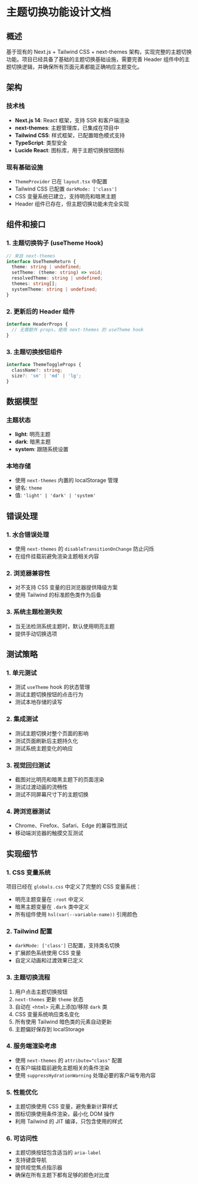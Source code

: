 # 主题切换功能设计文档

## 概述

基于现有的 Next.js + Tailwind CSS + next-themes 架构，实现完整的主题切换功能。项目已经具备了基础的主题切换基础设施，需要完善 Header 组件中的主题切换逻辑，并确保所有页面元素都能正确响应主题变化。

## 架构

### 技术栈
- **Next.js 14**: React 框架，支持 SSR 和客户端渲染
- **next-themes**: 主题管理库，已集成在项目中
- **Tailwind CSS**: 样式框架，已配置暗色模式支持
- **TypeScript**: 类型安全
- **Lucide React**: 图标库，用于主题切换按钮图标

### 现有基础设施
- `ThemeProvider` 已在 `layout.tsx` 中配置
- Tailwind CSS 已配置 `darkMode: ['class']`
- CSS 变量系统已建立，支持明亮和暗黑主题
- Header 组件已存在，但主题切换功能未完全实现

## 组件和接口

### 1. 主题切换钩子 (useTheme Hook)
```typescript
// 来自 next-themes
interface UseThemeReturn {
  theme: string | undefined;
  setTheme: (theme: string) => void;
  resolvedTheme: string | undefined;
  themes: string[];
  systemTheme: string | undefined;
}
```

### 2. 更新后的 Header 组件
```typescript
interface HeaderProps {
  // 无需额外 props，使用 next-themes 的 useTheme hook
}
```

### 3. 主题切换按钮组件
```typescript
interface ThemeToggleProps {
  className?: string;
  size?: 'sm' | 'md' | 'lg';
}
```

## 数据模型

### 主题状态
- **light**: 明亮主题
- **dark**: 暗黑主题  
- **system**: 跟随系统设置

### 本地存储
- 使用 `next-themes` 内置的 localStorage 管理
- 键名: `theme`
- 值: `'light' | 'dark' | 'system'`

## 错误处理

### 1. 水合错误处理
- 使用 `next-themes` 的 `disableTransitionOnChange` 防止闪烁
- 在组件挂载前避免渲染主题相关内容

### 2. 浏览器兼容性
- 对不支持 CSS 变量的旧浏览器提供降级方案
- 使用 Tailwind 的标准颜色类作为后备

### 3. 系统主题检测失败
- 当无法检测系统主题时，默认使用明亮主题
- 提供手动切换选项

## 测试策略

### 1. 单元测试
- 测试 `useTheme` hook 的状态管理
- 测试主题切换按钮的点击行为
- 测试本地存储的读写

### 2. 集成测试
- 测试主题切换对整个页面的影响
- 测试页面刷新后主题持久化
- 测试系统主题变化的响应

### 3. 视觉回归测试
- 截图对比明亮和暗黑主题下的页面渲染
- 测试过渡动画的流畅性
- 测试不同屏幕尺寸下的主题切换

### 4. 跨浏览器测试
- Chrome、Firefox、Safari、Edge 的兼容性测试
- 移动端浏览器的触摸交互测试

## 实现细节

### 1. CSS 变量系统
项目已经在 `globals.css` 中定义了完整的 CSS 变量系统：
- 明亮主题变量在 `:root` 中定义
- 暗黑主题变量在 `.dark` 类中定义
- 所有组件使用 `hsl(var(--variable-name))` 引用颜色

### 2. Tailwind 配置
- `darkMode: ['class']` 已配置，支持类名切换
- 扩展颜色系统使用 CSS 变量
- 自定义动画和过渡效果已定义

### 3. 主题切换流程
1. 用户点击主题切换按钮
2. `next-themes` 更新 `theme` 状态
3. 自动在 `<html>` 元素上添加/移除 `dark` 类
4. CSS 变量系统响应类名变化
5. 所有使用 Tailwind 暗色类的元素自动更新
6. 主题偏好保存到 localStorage

### 4. 服务端渲染考虑
- 使用 `next-themes` 的 `attribute="class"` 配置
- 在客户端挂载前避免主题相关的条件渲染
- 使用 `suppressHydrationWarning` 处理必要的客户端专用内容

### 5. 性能优化
- 主题切换使用 CSS 变量，避免重新计算样式
- 图标切换使用条件渲染，最小化 DOM 操作
- 利用 Tailwind 的 JIT 编译，只包含使用的样式

### 6. 可访问性
- 主题切换按钮包含适当的 `aria-label`
- 支持键盘导航
- 提供视觉焦点指示器
- 确保在所有主题下都有足够的颜色对比度
